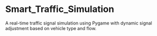 # Smart_Traffic_Simulation
A real-time traffic signal simulation using Pygame with dynamic signal adjustment based on vehicle type and flow.
